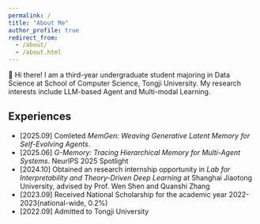 ```yaml
---
permalink: /
title: "About Me"
author_profile: true
redirect_from: 
  - /about/
  - /about.html
---
```


👋 Hi there! I am a third-year undergraduate student majoring in Data Science at School of Computer Science, Tongji University. My research interests include LLM-based Agent and Multi-modal Learning.

Experiences
---
- [2025.09] Comleted *MemGen: Weaving Generative Latent Memory for Self-Evolving Agents*.
- [2025.06] *G-Memory: Tracing Hierarchical Memory for Multi-Agent Systems*. NeurIPS 2025 Spotlight
- [2024.10] Obtained an research internship opportunity in *Lab for Interpretability and Theory-Driven Deep Learning* at Shanghai Jiaotong University, advised by Prof. Wen Shen and Quanshi Zhang
- [2023.09] Received National Scholarship for the academic year 2022-2023(national-wide, 0.2%) 
- [2022.09] Admitted to Tongji University
